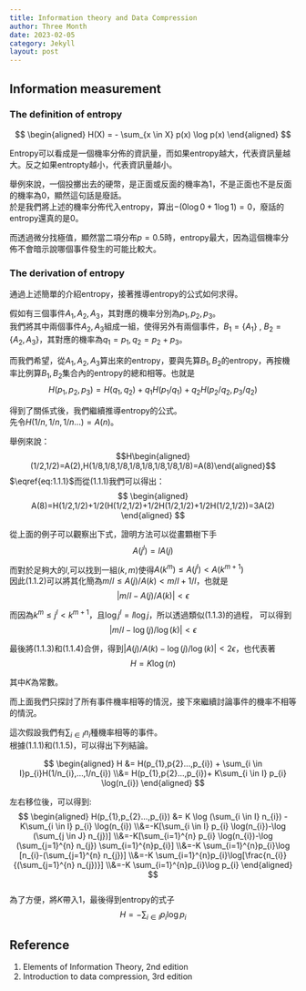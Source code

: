 ```yaml
---
title: Information theory and Data Compression
author: Three Month
date: 2023-02-05
category: Jekyll
layout: post
---
```


## Information measurement
### The definition of entropy
$$
\begin{aligned}
H(X) =  - \sum_{x \in X} p(x) \log p(x)
\end{aligned}
$$

Entropy可以看成是一個機率分佈的資訊量，而如果entropy越大，代表資訊量越大。反之如果entropty越小，代表資訊量越小。

舉例來說，一個投擲出去的硬幣，是正面或反面的機率為1，不是正面也不是反面的機率為0，顯然這句話是廢話。  
於是我們將上述的機率分佈代入entropy，算出$-( 0 \log 0+ 1 \log 1 ) = 0$，廢話的entropy還真的是0。  

而透過微分找極值，顯然當二項分布$p=0.5$時，entropy最大，因為這個機率分佈不會暗示說哪個事件發生的可能比較大。

### The derivation of entropy
通過上述簡單的介紹entropy，接著推導entropy的公式如何求得。  

假如有三個事件$A_{1},A_{2},A_{3}$，其對應的機率分別為$p_{1},p_{2},p_{3}$。  
我們將其中兩個事件$A_{2},A_{3}$組成一組，使得另外有兩個事件，$B_{1} = \{ A_{1} \}$ $,$ $B_{2} = \{ A_{2} , A_{3} \}$，其對應的機率為$q_{1}=p_{1},q_{2}=p_{2}+p_{3}$。

而我們希望，從$A_{1},A_{2},A_{3}$算出來的entropy，要與先算$B_{1},B_{2}$的entropy，再按機率比例算$B_{1},B_{2}$集合內的entropy的總和相等。也就是  
$$H(p_{1},p_{2},p_{3})=H(q_{1},q_{2})+q_{1}H(p_{1}/q_{1})+q_{2}H(p_{2}/q_{2},p_{3}/q_{2})\tag{1.1.1}\label{eq:1.1.1}$$

得到了關係式後，我們繼續推導entropy的公式。  
先令$H(1/n,1/n,1/n...)=A(n)$。  

舉例來說：  
$$H\begin{aligned}(1/2,1/2)=A(2),H(1/8,1/8,1/8,1/8,1/8,1/8,1/8,1/8)=A(8)\end{aligned}$$
$\eqref{eq:1.1.1}$而從$(1.1.1)$我們可以得出：  
$$
\begin{aligned}
A(8)=H(1/2,1/2)+1/2(H(1/2,1/2)+1/2H(1/2,1/2)+1/2H(1/2,1/2))=3A(2)
\end{aligned}
$$

從上面的例子可以觀察出下式，證明方法可以從畫顆樹下手
$$\tag{1.1.2}A(j^l)=lA(j)$$

而對於足夠大的$l$,可以找到一組$(k,m)$使得$A(k^m) \le A(j^l)<A(k^{m+1})$  
因此$(1.1.2)$可以將其化簡為$m/l \le A(j)/A(k) < m/l + 1/l$，也就是
$$\tag{1.1.3}|m/l - A(j)/A(k)| < \epsilon$$

而因為$k^m \le j^l<k^{m+1}$，且$\log{j^l} = l \log j$，所以透過類似$(1.1.3)$的過程，
可以得到$$\tag{1.1.4}|m/l - \log (j)/ \log(k)| < \epsilon$$

最後將$(1.1.3)$和$(1.1.4)$合併，得到$|A(j)/A(k) - \log (j)/ \log(k)| <2 \epsilon$，也代表著  
$$\tag{1.1.5}H=K \log (n)$$

其中$K$為常數。

而上面我們只探討了所有事件機率相等的情況，接下來繼續討論事件的機率不相等的情況。

這次假設我們有$\sum_{i \in I} n_{i}$種機率相等的事件。  
根據$(1.1.1)$和$(1.1.5)$，可以得出下列結論。  

$$
\begin{aligned}
H &= H(p_{1},p{2}...,p_{i}) + \sum_{i \in I}p_{i}H(1/n_{i},...,1/n_{i})
\\&= H(p_{1},p{2}...,p_{i})+ K\sum_{i \in I} p_{i} \log(n_{i})
\end{aligned}
$$

左右移位後，可以得到:  
$$
\begin{aligned}
H(p_{1},p_{2}...,p_{i}) &= K \log (\sum_{i \in I} n_{i}) - K\sum_{i \in I} p_{i} \log(n_{i})
\\&=-K[\sum_{i \in I} p_{i} \log(n_{i})-\log (\sum_{j \in J} n_{j})]
\\&=-K[\sum_{i=1}^{n} p_{i} \log(n_{i})-\log (\sum_{j=1}^{n} n_{j}) \sum_{i=1}^{n}p_{i}]
\\&=-K \sum_{i=1}^{n}p_{i}\log [n_{i}-(\sum_{j=1}^{n} n_{j})]
\\&=-K \sum_{i=1}^{n}p_{i}\log[\frac{n_{i}}{(\sum_{j=1}^{n} n_{j})}]
\\&=-K \sum_{i=1}^{n}p_{i}\log p_{i}
\end{aligned}
$$  
為了方便，將$K$帶入$1$，最後得到entropy的式子  
$$\tag{1.1}H=-\sum_{i \in I}p_{i}\log p_{i}$$

## Reference
1. Elements of Information Theory, 2nd edition
2. Introduction to data compression, 3rd edition